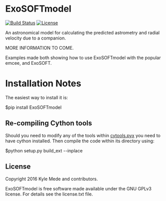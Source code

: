 ExoSOFTmodel
============

[![Build Status](https://travis-ci.org/kylemede/ExoSOFTmodel.svg?branch=master)](https://travis-ci.org/kylemede/ExoSOFTmodel)
[![License](https://img.shields.io/badge/license-GPL-blue.svg)](https://github.com/kylemede/ExoSOFTmodel/blob/master/LICENSE)

An astronomical model for calculating the predicted astrometry and radial velocity due to a companion.

MORE INFORMATION TO COME.

Examples made both showing how to use ExoSOFTmodel with the popular emcee, and 
ExoSOFT.


Installation Notes
==================

The easiest way to install it is:
 
 $pip install ExoSOFTmodel
 
Re-compiling Cython tools
-------------------------

Should you need to modify any of the tools within [cytools.pyx](https://github.com/kylemede/ExoSOFTmodel/blob/master/ExoSOFTmodel/cytools.pyx)
 you need to have cython installed.  Then compile the code within its directory using:
 
 $python setup.py build_ext --inplace

License
-------

Copyright 2016 Kyle Mede and contributors.

ExoSOFTmodel is free software made available under the GNU GPLv3 license. 
For details see the license.txt file.